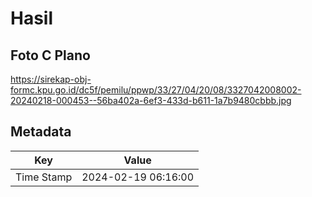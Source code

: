 # Hasil

## Foto C Plano

https://sirekap-obj-formc.kpu.go.id/dc5f/pemilu/ppwp/33/27/04/20/08/3327042008002-20240218-000453--56ba402a-6ef3-433d-b611-1a7b9480cbbb.jpg


## Metadata

| Key        | Value               |
| ---------- | ------------------- |
| Time Stamp | 2024-02-19 06:16:00 |



